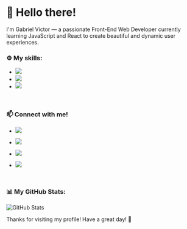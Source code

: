 # 👋 Hello there!
I'm Gabriel Victor — a passionate Front-End Web Developer currently learning JavaScript and React to create beautiful and dynamic user experiences. 
<br>

### ⚙️ My skills:
- <img src="https://img.shields.io/badge/HTML5-E34F26.svg?style=for-the-badge&logo=HTML5&logoColor=white"> 
- <img src="https://img.shields.io/badge/CSS3-1572B6?style=for-the-badge&logo=css3&logoColor=white"> 
- <img src="https://img.shields.io/badge/Python-3670A0?style=for-the-badge&logo=python&logoColor=ffdd54">
<br>

### 📫 Connect with me!
- <a href="https://www.instagram.com/gabriel_victor0108/" target="_blank"> <img src="https://img.shields.io/badge/-Instagram-%23E4405F?style=for-the-badge&logo=instagram&logoColor=white"></a>

- <a href="https://github.com/GabrielVictor-cmd" target="_blank"> <img src="https://img.shields.io/badge/GitHub-100000?style=for-the-badge&logo=github&logoColor=white"></a>

- <a href="https://www.linkedin.com/in/gabriel-victor-7148212ab/" target="_blank"> <img src="https://img.shields.io/badge/LinkedIn-0077B5?style=for-the-badge&logo=linkedin&logoColor=white"></a>

- <a href="https://mail.google.com/mail/u/0/?pli=1#inbox" target="_blank">  <img src="https://img.shields.io/badge/Gmail-333333?style=for-the-badge&logo=gmail&logoColor=red"> </a>
<br>

### 📊 My GitHub Stats:

![GitHub Stats](https://github-readme-stats.vercel.app/api?username=GabrielVictor-cmd&theme=transparent&bg_color=000&border_color=30A3DC&show_icons=true&icon_color=30A3DC&title_color=purple&text_color=FFF)

<p> Thanks for visiting my profile! Have a great day! 🚀 </p>
